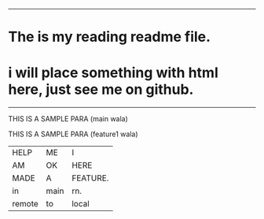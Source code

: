 <!-- CREATING A README FILE, will write some stuff as weLL -->

---

# The is my reading readme file.
# i will place something with html here, just see me on github.

---

<p> THIS IS A SAMPLE PARA (main wala)</p>
<p> THIS IS A SAMPLE PARA (feature1 wala)</p>
<table>
    <tr>
        <td>HELP</td>
        <td>ME </td>
        <td>I</td>
    </tr>
    <tr>
        <td>AM</td>
        <td>OK</td>
        <td>HERE</td>
    </tr>
     <tr>
        <td>MADE</td>
        <td>A</td>
        <td>FEATURE.</td>
    </tr>
    <tr>
        <td>in</td>
        <td>main</td>
        <td>rn.</td>
    </tr>
    <tr>
        <td>remote</td>
        <td>to</td>
        <td>local</td>
    </tr>
</table>
